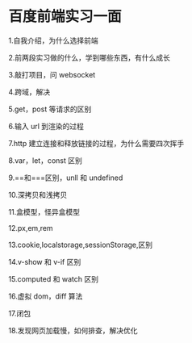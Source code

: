 # 百度前端实习一面

1.自我介绍，为什么选择前端

2.前两段实习做的什么，学到哪些东西，有什么成长

3.敲打项目，问 websocket

4.跨域，解决

5.get，post 等请求的区别

6.输入 url 到渲染的过程

7.http 建立连接和释放链接的过程，为什么需要四次挥手

8.var，let，const 区别

9.==和===区别，unll 和 undefined

10.深拷贝和浅拷贝

11.盒模型，怪异盒模型

12.px,em,rem

13.cookie,localstorage,sessionStorage,区别

14.v-show 和 v-if 区别

15.computed 和 watch 区别

16.虚拟 dom，diff 算法

17.闭包

18.发现网页加载慢，如何排查，解决优化
